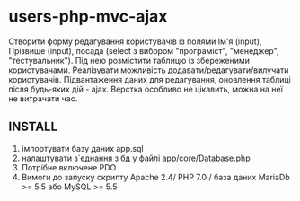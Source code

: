 # users-php-mvc-ajax



Створити форму редагування користувачів із полями Ім'я (input), Прізвище
(input), посада (select з вибором "програміст", "менеджер",
"тестувальник").
Під нею розмістити таблицю із збереженими користувачами.
Реалізувати можливість додавати/редагувати/вилучати користувачів.
Підвантаження даних для редагування, оновлення таблиці після
будь-яких дій - ajax.
Верстка особливо не цікавить, можна на неї не витрачати час.

## INSTALL

1. імпортувати базу даних app.sql
2. налаштувати з`єднання з бд у файлі app/core/Database.php
3. Потрібне включене PDO
4. Вимоги до запуску скрипту Apache 2.4/ PHP 7.0 / база даних MariaDb >= 5.5 або MySQL >= 5.5
